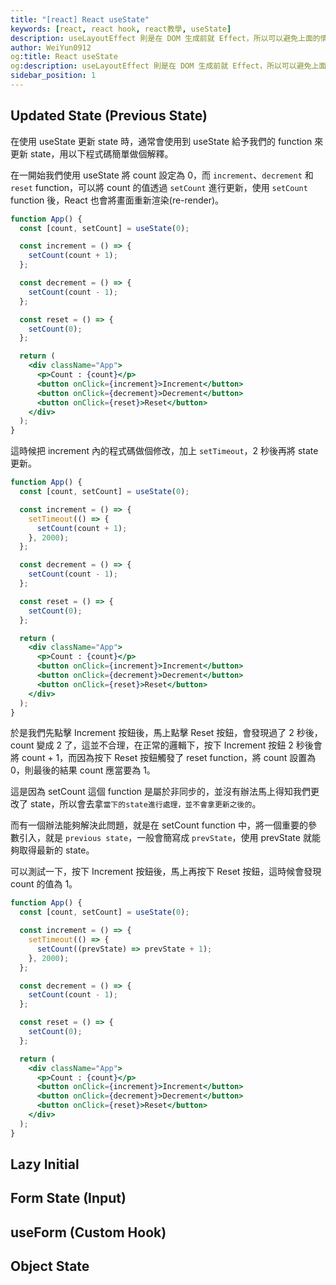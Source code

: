 ```yaml
---
title: "[react] React useState"
keywords: [react, react hook, react教學, useState]
description: useLayoutEffect 則是在 DOM 生成前就 Effect，所以可以避免上面的情況發生...
author: WeiYun0912
og:title: React useState
og:description: useLayoutEffect 則是在 DOM 生成前就 Effect，所以可以避免上面的情況發生...
sidebar_position: 1
---
```


## Updated State (Previous State)

在使用 useState 更新 state 時，通常會使用到 useState 給予我們的 function 來更新 state，用以下程式碼簡單做個解釋。

在一開始我們使用 useState 將 count 設定為 0，而 `increment`、`decrement` 和 `reset` function，可以將 count 的值透過 `setCount` 進行更新，使用 `setCount` function 後，React 也會將畫面重新渲染(re-render)。

```jsx title='App.jsx' showLineNumbers live
function App() {
  const [count, setCount] = useState(0);

  const increment = () => {
    setCount(count + 1);
  };

  const decrement = () => {
    setCount(count - 1);
  };

  const reset = () => {
    setCount(0);
  };

  return (
    <div className="App">
      <p>Count : {count}</p>
      <button onClick={increment}>Increment</button>
      <button onClick={decrement}>Decrement</button>
      <button onClick={reset}>Reset</button>
    </div>
  );
}
```

這時候把 increment 內的程式碼做個修改，加上 `setTimeout`，2 秒後再將 state 更新。

```jsx title='App.jsx' showLineNumbers live
function App() {
  const [count, setCount] = useState(0);

  const increment = () => {
    setTimeout(() => {
      setCount(count + 1);
    }, 2000);
  };

  const decrement = () => {
    setCount(count - 1);
  };

  const reset = () => {
    setCount(0);
  };

  return (
    <div className="App">
      <p>Count : {count}</p>
      <button onClick={increment}>Increment</button>
      <button onClick={decrement}>Decrement</button>
      <button onClick={reset}>Reset</button>
    </div>
  );
}
```

於是我們先點擊 Increment 按鈕後，馬上點擊 Reset 按鈕，會發現過了 2 秒後，count 變成 2 了，這並不合理，在正常的邏輯下，按下 Increment 按鈕 2 秒後會將 count + 1，而因為按下 Reset 按鈕觸發了 reset function，將 count 設置為 0，則最後的結果 count 應當要為 1。

這是因為 setCount 這個 function 是屬於非同步的，並沒有辦法馬上得知我們更改了 state，所以會去拿`當下的state進行處理，並不會拿更新之後的`。

而有一個辦法能夠解決此問題，就是在 setCount function 中，將一個重要的參數引入，就是 `previous state`，一般會簡寫成 `prevState`，使用 prevState 就能夠取得最新的 state。

可以測試一下，按下 Increment 按鈕後，馬上再按下 Reset 按鈕，這時候會發現 count 的值為 1。

```jsx title='App.jsx' showLineNumbers live
function App() {
  const [count, setCount] = useState(0);

  const increment = () => {
    setTimeout(() => {
      setCount((prevState) => prevState + 1);
    }, 2000);
  };

  const decrement = () => {
    setCount(count - 1);
  };

  const reset = () => {
    setCount(0);
  };

  return (
    <div className="App">
      <p>Count : {count}</p>
      <button onClick={increment}>Increment</button>
      <button onClick={decrement}>Decrement</button>
      <button onClick={reset}>Reset</button>
    </div>
  );
}
```

## Lazy Initial

## Form State (Input)

## useForm (Custom Hook)

## Object State
